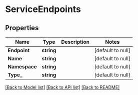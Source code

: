 # ServiceEndpoints

## Properties
Name | Type | Description | Notes
------------ | ------------- | ------------- | -------------
**Endpoint** | **string** |  | [default to null]
**Name** | **string** |  | [default to null]
**Namespace** | **string** |  | [default to null]
**Type_** | **string** |  | [default to null]

[[Back to Model list]](../README.md#documentation-for-models) [[Back to API list]](../README.md#documentation-for-api-endpoints) [[Back to README]](../README.md)

